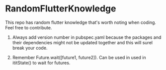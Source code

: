 # RandomFlutterKnowledge
This repo has random flutter knowledge that's worth noting when coding. Feel free to contribute.


1. Always add version number in pubspec.yaml because the packages and their dependencies might not be updated together and this will surel break your code.

2. Remember Future.wait([future1, future2]). Can be used in used in ititState() to wait for futures.
